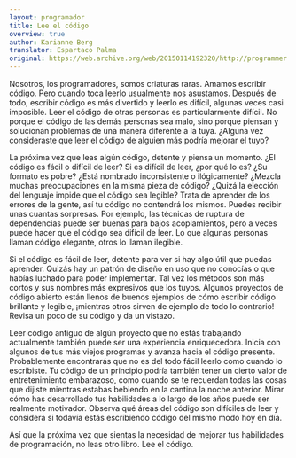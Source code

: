 ```yaml
---
layout: programador
title: Lee el código
overview: true
author: Karianne Berg
translator: Espartaco Palma
original: https://web.archive.org/web/20150114192320/http://programmer.97things.oreilly.com/wiki/index.php/Read_Code
---
```


Nosotros, los programadores, somos criaturas raras. Amamos escribir
código. Pero cuando toca leerlo usualmente nos asustamos. Después de
todo, escribir código es más divertido y leerlo es difícil, algunas
veces casi imposible. Leer el código de otras personas es
particularmente difícil. No porque el código de las demás personas sea
malo, sino porque piensan y solucionan problemas de una manera diferente
a la tuya. ¿Alguna vez consideraste que leer el código de alguien más
podría mejorar el tuyo?

La próxima vez que leas algún código, detente y piensa un momento. ¿El
código es fácil o difícil de leer? Si es difícil de leer, ¿por qué lo
es? ¿Su formato es pobre? ¿Está nombrado inconsistente o ilógicamente?
¿Mezcla muchas preocupaciones en la misma pieza de código? ¿Quizá la
elección del lenguaje impide que el código sea legible? Trata de
aprender de los errores de la gente, así tu código no contendrá los
mismos. Puedes recibir unas cuantas sorpresas. Por ejemplo, las técnicas
de ruptura de dependencias puede ser buenas para bajos acoplamientos,
pero a veces puede hacer que el código sea difícil de leer. Lo que
algunas personas llaman código elegante, otros lo llaman ilegible.

Si el código es fácil de leer, detente para ver si hay algo útil que
puedas aprender. Quizás hay un patrón de diseño en uso que no conocías o
que habías luchado para poder implementar. Tal vez los métodos son más
cortos y sus nombres más expresivos que los tuyos. Algunos proyectos de
código abierto están llenos de buenos ejemplos de cómo escribir código
brillante y legible, ¡mientras otros sirven de ejemplo de todo lo
contrario! Revisa un poco de su código y da un vistazo.

Leer código antiguo de algún proyecto que no estás trabajando
actualmente también puede ser una experiencia enriquecedora. Inicia con
algunos de tus más viejos programas y avanza hacia el código presente.
Probablemente encontrarás que no es del todo fácil leerlo como cuando lo
escribiste. Tu código de un principio podría también tener un cierto
valor de entretenimiento embarazoso, como cuando se te recuerdan todas
las cosas que dijiste mientras estabas bebiendo en la cantina la noche
anterior. Mirar cómo has desarrollado tus habilidades a lo largo de los
años puede ser realmente motivador. Observa qué áreas del código son
difíciles de leer y considera si todavía estás escribiendo código del
mismo modo hoy en día.

Así que la próxima vez que sientas la necesidad de mejorar tus
habilidades de programación, no leas otro libro. Lee el código.
